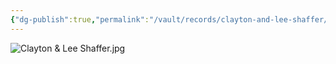```yaml
---
{"dg-publish":true,"permalink":"/vault/records/clayton-and-lee-shaffer/","tags":["Clayton-Shaffer","Leancy-Shaffer"]}
---
```


![Clayton & Lee Shaffer.jpg](/img/user/assets/Clayton_&_Lee_Shaffer.jpg.resources/Clayton%20&%20Lee%20Shaffer.jpg)

